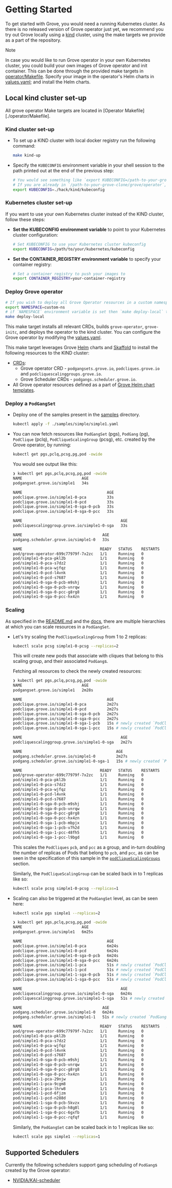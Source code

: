# Getting Started

To get started with Grove, you would need a running Kubernetes cluster. As there is no released version of Grove operator just yet, we recommend you try out Grove locally using a [kind](https://kind.sigs.k8s.io/) cluster, using the make targets we provide as a part of the repository.

> [!NOTE]
> In case you would like to run Grove operator in your own Kubernetes cluster, you could build your own images of Grove operator and init container. This can be done through the provided make targets in [operator/Makefile](../operator/Makefile).
> Specify your image in the operator's Helm charts in [values.yaml](../operator/charts/values.yaml); and install the Helm charts.

## Local kind cluster set-up

All grove operator Make targets are located in [Operator Makefile][./operator/Makefile].

### Kind cluster set-up

- To set up a KIND cluster with local docker registry run the following command:

  ```bash
  make kind-up
  ```

- Specify the `KUBECONFIG` environment variable in your shell session to the path printed out at the end of the previous step:

  ```bash
  # You would see something like `export KUBECONFIG=/path-to-your-grove-clone/grove/operator/hack/kind/kubeconfig` printed.
  # If you are already in `/path-to-your-grove-clone/grove/operator`, then you can simply:
  export KUBECONFIG=./hack/kind/kubeconfig
  ```

### Kubernetes cluster set-up

If you want to use your own Kubernetes cluster instead of the KIND cluster, follow these steps:

- **Set the KUBECONFIG environment variable** to point to your Kubernetes cluster configuration:

   ```bash
   # Set KUBECONFIG to use your Kubernetes cluster kubeconfig
   export KUBECONFIG=/path/to/your/kubernetes/kubeconfig
   ```

- **Set the CONTAINER_REGISTRY environment variable** to specify your container registry:

   ```bash
   # Set a container registry to push your images to
   export CONTAINER_REGISTRY=your-container-registry
   ```

### Deploy Grove operator

```bash
# If you wish to deploy all Grove Operator resources in a custom namespace then set the `NAMESPACE` environment variable
export NAMESPACE=custom-ns
# if `NAMESPACE` environment variable is set then `make deploy-local` target will use this namespace to deploy all Grove operator resources
make deploy-local
```

This make target installs all relevant CRDs, builds `grove-operator`, `grove-initc`, and deploys the operator to the kind cluster.
You can configure the Grove operator by modifying the [values.yaml](../operator/charts/values.yaml).

This make target leverages Grove [Helm](https://helm.sh/) charts and [Skaffold](https://skaffold.dev/) to install the following resources to the KIND cluster:

- [CRDs](../grove/operator/charts):
  - Grove operator CRD - `podgangsets.grove.io`, `podcliques.grove.io` and `podcliquescalinggroups.grove.io`.
  - Grove Scheduler CRDs - `podgangs.scheduler.grove.io`.
- All Grove operator resources defined as a part of [Grove Helm chart templates](../operator/charts/templates).

### Deploy a `PodGangSet`

- Deploy one of the samples present in the [samples](./operator/samples/simple) directory.

  ```bash
  kubectl apply -f ./samples/simple/simple1.yaml
  ```

- You can now fetch resources like `PodGangSet` (pgs), `PodGang` (pg), `PodClique` (pclq), `PodCliqueScalingGroup` (pcsg), etc. created by the Grove operator, by running:

  ```bash
  kubectl get pgs,pclq,pcsg,pg,pod -owide
  ```

  You would see output like this:

  ```bash
  ❯ kubectl get pgs,pclq,pcsg,pg,pod -owide
  NAME                          AGE
  podgangset.grove.io/simple1   34s

  NAME                                     AGE
  podclique.grove.io/simple1-0-pca         33s
  podclique.grove.io/simple1-0-pcd         33s
  podclique.grove.io/simple1-0-sga-0-pcb   33s
  podclique.grove.io/simple1-0-sga-0-pcc   33s

  NAME                                           AGE
  podcliquescalinggroup.grove.io/simple1-0-sga   33s

  NAME                                   AGE
  podgang.scheduler.grove.io/simple1-0   33s

  NAME                                  READY   STATUS    RESTARTS   AGE
  pod/grove-operator-699c77979f-7x2zc   1/1     Running   0          51s
  pod/simple1-0-pca-pkl2b               1/1     Running   0          33s
  pod/simple1-0-pca-s7dz2               1/1     Running   0          33s
  pod/simple1-0-pca-wjfqz               1/1     Running   0          33s
  pod/simple1-0-pcd-l4vnk               1/1     Running   0          33s
  pod/simple1-0-pcd-s7687               1/1     Running   0          33s
  pod/simple1-0-sga-0-pcb-m9shj         1/1     Running   0          33s
  pod/simple1-0-sga-0-pcb-vnrqw         1/1     Running   0          33s
  pod/simple1-0-sga-0-pcc-g8rg8         1/1     Running   0          33s
  pod/simple1-0-sga-0-pcc-hx4zn         1/1     Running   0          33s
  ```

### Scaling

As specified in the [README.md](../README.md) and the [docs](../docs), there are multiple hierarchies at which you can scale resources in a `PodGangSet`.

- Let's try scaling the `PodCliqueScalingGroup` from 1 to 2 replicas:

  ```bash
  kubectl scale pcsg simple1-0-pcsg --replicas=2
  ```

  This will create new pods that associate with cliques that belong to this scaling group, and their associated `PodGang`s.

  Fetching all resources to check the newly created resources:

  ```bash
  ❯ kubectl get pgs,pclq,pcsg,pg,pod -owide
  NAME                          AGE
  podgangset.grove.io/simple1   2m28s

  NAME                                     AGE
  podclique.grove.io/simple1-0-pca         2m27s
  podclique.grove.io/simple1-0-pcd         2m27s
  podclique.grove.io/simple1-0-sga-0-pcb   2m27s
  podclique.grove.io/simple1-0-sga-0-pcc   2m27s
  podclique.grove.io/simple1-0-sga-1-pcb   15s # newly created `PodClique`, as a consequence of scaling `PodCliqueScalingGroup`
  podclique.grove.io/simple1-0-sga-1-pcc   15s # newly created `PodClique`, as a consequence of scaling `PodCliqueScalingGroup`

  NAME                                           AGE
  podcliquescalinggroup.grove.io/simple1-0-sga   2m27s

  NAME                                         AGE
  podgang.scheduler.grove.io/simple1-0         2m27s
  podgang.scheduler.grove.io/simple1-0-sga-1   15s # newly created `PodGang`, as a consequence of scaling `PodCliqueScalingGroup`

  NAME                                  READY   STATUS    RESTARTS   AGE
  pod/grove-operator-699c77979f-7x2zc   1/1     Running   0          2m45s
  pod/simple1-0-pca-pkl2b               1/1     Running   0          2m27s
  pod/simple1-0-pca-s7dz2               1/1     Running   0          2m27s
  pod/simple1-0-pca-wjfqz               1/1     Running   0          2m27s
  pod/simple1-0-pcd-l4vnk               1/1     Running   0          2m27s
  pod/simple1-0-pcd-s7687               1/1     Running   0          2m27s
  pod/simple1-0-sga-0-pcb-m9shj         1/1     Running   0          2m27s
  pod/simple1-0-sga-0-pcb-vnrqw         1/1     Running   0          2m27s
  pod/simple1-0-sga-0-pcc-g8rg8         1/1     Running   0          2m27s
  pod/simple1-0-sga-0-pcc-hx4zn         1/1     Running   0          2m27s
  pod/simple1-0-sga-1-pcb-mbpjx         1/1     Running   0          15s # newly created Pod, as a consequence of scaling
  pod/simple1-0-sga-1-pcb-v7h2d         1/1     Running   0          15s # newly created Pod, as a consequence of scaling
  pod/simple1-0-sga-1-pcc-48fh5         1/1     Running   0          15s # newly created Pod, as a consequence of scaling
  pod/simple1-0-sga-1-pcc-l9bgd         1/1     Running   0          15s # newly created Pod, as a consequence of scaling
  ```

  This scales the `PodCliques` `pcb`, and `pcc` as a group, and in-turn doubling the number of replicas of Pods that belong to `pcb`, and `pcc`, as can be seen in the specification of this sample in the [`podCliqueScalingGroups`](../operator/samples/simple/simple1.yaml) section.

  Similarly, the `PodCliqueScalingGroup` can be scaled back in to 1 replicas like so:

  ```bash
  kubectl scale pcsg simple1-0-pcsg --replicas=1
  ```

- Scaling can also be triggered at the `PodGangSet` level, as can be seen here:

  ```bash
  kubectl scale pgs simple1 --replicas=2
  ```

  ```bash
  ❯ kubectl get pgs,pclq,pcsg,pg,pod -owide
  NAME                          AGE
  podgangset.grove.io/simple1   6m25s

  NAME                                     AGE
  podclique.grove.io/simple1-0-pca         6m24s
  podclique.grove.io/simple1-0-pcd         6m24s
  podclique.grove.io/simple1-0-sga-0-pcb   6m24s
  podclique.grove.io/simple1-0-sga-0-pcc   6m24s
  podclique.grove.io/simple1-1-pca         51s # newly created `PodClique`, as a consequence of scaling `PodGangSet`
  podclique.grove.io/simple1-1-pcd         51s # newly created `PodClique`, as a consequence of scaling `PodGangSet`
  podclique.grove.io/simple1-1-sga-0-pcb   51s # newly created `PodClique`, as a consequence of scaling `PodGangSet`
  podclique.grove.io/simple1-1-sga-0-pcc   51s # newly created `PodClique`, as a consequence of scaling `PodGangSet`

  NAME                                           AGE
  podcliquescalinggroup.grove.io/simple1-0-sga   6m24s
  podcliquescalinggroup.grove.io/simple1-1-sga   51s # newly created `PodCliqueScalingGroup`, as a consequence of scaling `PodGangSet`

  NAME                                   AGE
  podgang.scheduler.grove.io/simple1-0   6m24s
  podgang.scheduler.grove.io/simple1-1   51s # newly created `PodGang`, as a consequence of scaling `PodGangSet`

  NAME                                  READY   STATUS    RESTARTS   AGE
  pod/grove-operator-699c77979f-7x2zc   1/1     Running   0          6m42s
  pod/simple1-0-pca-pkl2b               1/1     Running   0          6m24s
  pod/simple1-0-pca-s7dz2               1/1     Running   0          6m24s
  pod/simple1-0-pca-wjfqz               1/1     Running   0          6m24s
  pod/simple1-0-pcd-l4vnk               1/1     Running   0          6m24s
  pod/simple1-0-pcd-s7687               1/1     Running   0          6m24s
  pod/simple1-0-sga-0-pcb-m9shj         1/1     Running   0          6m24s
  pod/simple1-0-sga-0-pcb-vnrqw         1/1     Running   0          6m24s
  pod/simple1-0-sga-0-pcc-g8rg8         1/1     Running   0          6m24s
  pod/simple1-0-sga-0-pcc-hx4zn         1/1     Running   0          6m24s
  pod/simple1-1-pca-29njw               1/1     Running   0          51s # newly created Pod, as a consequence of scaling `PodGangSet`
  pod/simple1-1-pca-9cgm8               1/1     Running   0          51s # newly created Pod, as a consequence of scaling `PodGangSet`
  pod/simple1-1-pca-lhrw8               1/1     Running   0          51s # newly created Pod, as a consequence of scaling `PodGangSet`
  pod/simple1-1-pcd-6fjzm               1/1     Running   0          51s # newly created Pod, as a consequence of scaling `PodGangSet`
  pod/simple1-1-pcd-n288d               1/1     Running   0          51s # newly created Pod, as a consequence of scaling `PodGangSet`
  pod/simple1-1-sga-0-pcb-5kvzx         1/1     Running   0          51s # newly created Pod, as a consequence of scaling `PodGangSet`
  pod/simple1-1-sga-0-pcb-h8g8l         1/1     Running   0          51s # newly created Pod, as a consequence of scaling `PodGangSet`
  pod/simple1-1-sga-0-pcc-6gxfb         1/1     Running   0          51s # newly created Pod, as a consequence of scaling `PodGangSet`
  pod/simple1-1-sga-0-pcc-rqfqf         1/1     Running   0          51s # newly created Pod, as a consequence of scaling `PodGangSet`
  ```

  Similarly, the `PodGangSet` can be scaled back in to 1 replicas like so:

  ```bash
  kubectl scale pgs simple1 --replicas=1
  ```

## Supported Schedulers

Currently the following schedulers support gang scheduling of `PodGang`s created by the Grove operator:

- [NVIDIA/KAI-scheduler](https://github.com/NVIDIA/KAI-Scheduler)
